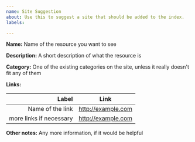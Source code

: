 ```yaml
---
name: Site Suggestion
about: Use this to suggest a site that should be added to the index.
labels: 

---
```


**Name:**
Name of the resource you want to see

**Description:**
A short description of what the resource is

**Category:**
One of the existing categories on the site, unless it really doesn't fit any of them

**Links:**

| Label | Link |
| -----:| ---- |
| Name of the link | http://example.com |
| more links if necessary | http://example.com |

**Other notes:**
Any more information, if it would be helpful
